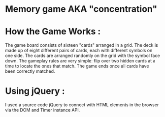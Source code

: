# Memory game AKA "concentration"
# How the Game Works :
The game board consists of sixteen "cards" arranged in a grid. 
The deck is made up of eight different pairs of cards, each with different symbols on one side.
The cards are arranged randomly on the grid with the symbol face down.
The gameplay rules are very simple: flip over two hidden cards at a time to locate the ones that match.
The game ends once all cards have been correctly matched.
# Using jQuery :
I used a source code jQuery to connect with HTML elements in the browser via the DOM and Timer instance API.

